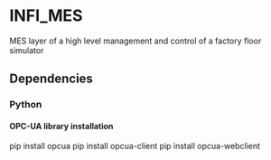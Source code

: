 # INFI_MES
MES layer of a high level management and control of a factory floor simulator

## Dependencies
### Python
#### OPC-UA library installation
pip install opcua
pip install opcua-client
pip install opcua-webclient